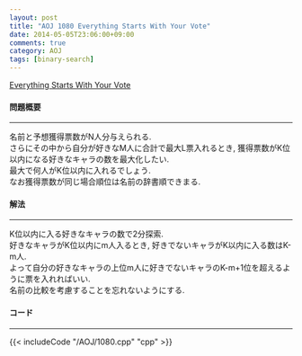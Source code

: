 ```yaml
---
layout: post
title: "AOJ 1080 Everything Starts With Your Vote"
date: 2014-05-05T23:06:00+09:00
comments: true
category: AOJ
tags: [binary-search]
---
```


[Everything Starts With Your Vote](http://judge.u-aizu.ac.jp/onlinejudge/description.jsp?id=1080)

#### 問題概要

****

名前と予想獲得票数がN人分与えられる.  
さらにその中から自分が好きなM人に合計で最大L票入れるとき, 獲得票数がK位以内になる好きなキャラの数を最大化したい.  
最大で何人がK位以内に入れるでしょう.  
なお獲得票数が同じ場合順位は名前の辞書順できまる.  

#### 解法

****

K位以内に入る好きなキャラの数で2分探索.  
好きなキャラがK位以内にm人入るとき, 好きでないキャラがK以内に入る数はK-m人.  
よって自分の好きなキャラの上位m人に好きでないキャラのK-m+1位を超えるように票を入れればいい.  
名前の比較を考慮することを忘れないようにする.  

#### コード

****

{{< includeCode "/AOJ/1080.cpp" "cpp" >}}

